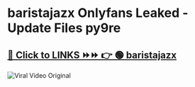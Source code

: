 
 # baristajazx Onlyfans Leaked - Update Files py9re

## <h2><a href="https://clipsfans.com/baristajazx&ref=git">🔗 Click to LINKS ⏩⏩ 👉 🟢 baristajazx </a></h2>

<a href="https://clipsfans.com/baristajazx&ref=git" rel="nofollow" data-target="animated-image.originalLink"><img src="https://i.ibb.co.com/xMMVF88/686577567.gif" alt="Viral Video Original" style="max-width: 100%; display: inline-block;" data-target="animated-image.originalImage"></a>

